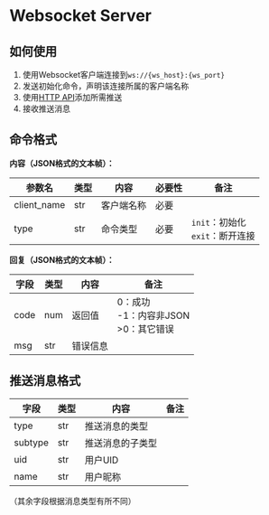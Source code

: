 # Websocket Server
## 如何使用
1. 使用Websocket客户端连接到`ws://{ws_host}:{ws_port}`
2. 发送初始化命令，声明该连接所属的客户端名称
3. 使用[HTTP API](https://github.com/Cloud-wish/Dynamic-Crawler/blob/master/docs/HTTP_API.md)添加所需推送
4. 接收推送消息
## 命令格式

**内容（JSON格式的文本帧）：**

| 参数名 | 类型 | 内容        | 必要性 | 备注 |
| ------ | ---- | ----------- | ------ | ---- |
| client_name | str | 客户端名称 | 必要 |      |
| type | str | 命令类型 | 必要 | `init`：初始化<br/>`exit`：断开连接 |

**回复（JSON格式的文本帧）：**

| 字段    | 类型 | 内容     | 备注                        |
| ------- | ---- | -------- | --------------------------- |
| code    | num  | 返回值   | 0：成功<br/>-1：内容非JSON<br/>>0：其它错误 |
| msg | str  | 错误信息 |                        |

## 推送消息格式

| 字段    | 类型 | 内容     | 备注                        |
| ------- | ---- | -------- | --------------------------- |
| type | str  | 推送消息的类型 |  |
| subtype | str  | 推送消息的子类型 |   |
| uid | str  | 用户UID |   |
| name | str  | 用户昵称 |   |
（其余字段根据消息类型有所不同）